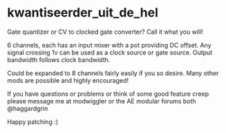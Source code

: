 # kwantiseerder_uit_de_hel

Gate quantizer or CV to clocked gate converter? Call it what you will!

6 channels, each has an input mixer with a pot providing DC offset. Any signal crossing 1v can be used as a clock source or gate source. Output bandwidth follows clock bandwidth. 

Could be expanded to 8 channels fairly easily if you so desire. Many other mods are possible and highly encouraged!  

If you have questions or problems or think of some good feature creep please message me at modwiggler or the AE modular forums both @haggardgrin 

Happy patching  :)
